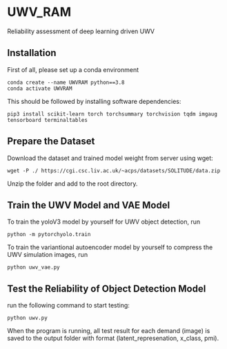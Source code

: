 # UWV_RAM
Reliability assessment of deep learning driven UWV
## Installation
First of all, please set up a conda environment
```
conda create --name UWVRAM python==3.8
conda activate UWVRAM
```
This should be followed by installing software dependencies:
```
pip3 install scikit-learn torch torchsummary torchvision tqdm imgaug tensorboard terminaltables
```
## Prepare the Dataset
Download the dataset and trained model weight from server using wget:
```
wget -P ./ https://cgi.csc.liv.ac.uk/~acps/datasets/SOLITUDE/data.zip
```
Unzip the folder and add to the root directory.

## Train the UWV Model and VAE Model
To train the yoloV3 model by yourself for UWV object detection, run
```
python -m pytorchyolo.train
```
To train the variantional autoencoder model by yourself to compress the UWV simulation images, run
```
python uwv_vae.py
```
## Test the Reliability of Object Detection Model 
run the following command to start testing:
```
python uwv.py
```
When the program is running, all test result for each demand (image) is saved to the output folder with format (latent_represenation, x_class, pmi).
